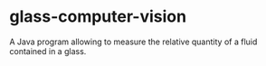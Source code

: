 # glass-computer-vision
A Java program allowing to measure the relative quantity of a fluid contained in a glass.
